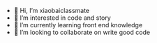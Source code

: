 - 👋 Hi, I’m xiaobaiclassmate
- 👀 I’m interested in code and story
- 🌱 I’m currently learning front end knowledge
- 💞️  I’m looking to collaborate on write good code

<!---
objcxiaobai/objcxiaobai is a ✨ special ✨ repository because its `README.md` (this file) appears on your GitHub profile.
You can click the Preview link to take a look at your changes.
--->

